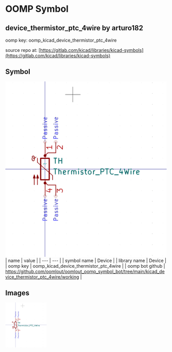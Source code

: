 # OOMP Symbol  
## device_thermistor_ptc_4wire  by arturo182  
  
oomp key: oomp_kicad_device_thermistor_ptc_4wire  
  
source repo at: [https://gitlab.com/kicad/libraries/kicad-symbols](https://gitlab.com/kicad/libraries/kicad-symbols)  
## Symbol  
  
[![working.png](working_600.png)](working.png)  
| name | value | 
| --- | --- | 
| symbol name | Device | 
| library name | Device | 
| oomp key | oomp_kicad_device_thermistor_ptc_4wire | 
| oomp bot github | https://github.com/oomlout/oomlout_oomp_symbol_bot/tree/main/kicad_device_thermistor_ptc_4wire/working | 
## Images  
  
[![working.png](working_140.png)](working.png)  
